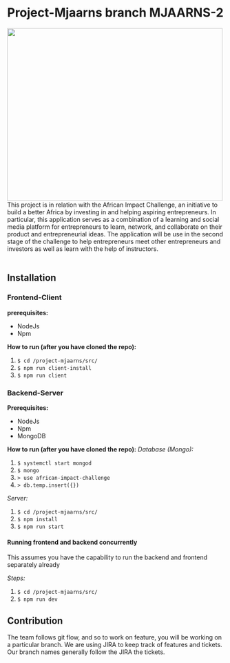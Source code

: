 # Project-Mjaarns branch MJAARNS-2
<img src="https://images.squarespace-cdn.com/content/5959429eff7c50228e412bf1/1607561881703-9EE9CN7L551HJPITP9XB/AII+LOGO.png?format=1500w&content-type=image%2Fpng" width="500" height="400">
This project is in relation with the African Impact Challenge, an initiative to build a better Africa by investing in and helping aspiring entrepreneurs.
In particular, this application serves as a combination of a learning and social media platform for entrepreneurs to learn, network, and collaborate on their product and entrepreneurial ideas.
The application will be use in the second stage of the challenge to help entrepreneurs meet other entrepreneurs and investors as well as learn with the help of instructors.<br />
<br />

## Installation <br />
### Frontend-Client
**prerequisites:**
- NodeJs
- Npm
    
**How to run (after you have cloned the repo):**
1. `$ cd /project-mjaarns/src/`
2. `$ npm run client-install`
3. `$ npm run client`

### Backend-Server
**Prerequisites:**
- NodeJs 
- Npm
- MongoDB

**How to run (after you have cloned the repo):** 
*Database (Mongo):*
1. `$ systemctl start mongod`
2. `$ mongo`
3. `> use african-impact-challenge`
4. `> db.temp.insert({})`

*Server:*
1. `$ cd /project-mjaarns/src/`
2. `$ npm install`
3. `$ npm run start`

#### Running frontend and backend concurrently
This assumes you have the capability to run the
backend and frontend separately already

*Steps:*
1. `$ cd /project-mjaarns/src/`
2. `$ npm run dev`

## Contribution <br />
The team follows git flow, and so to work on feature, you will be working on a particular branch. We are using JIRA to keep track of features and tickets.<br />
Our branch names generally follow the JIRA the tickets.<br />
